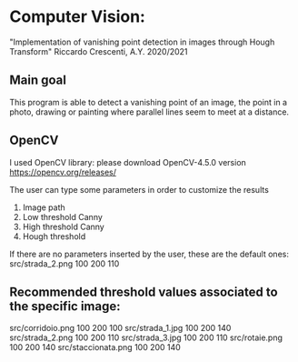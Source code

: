 # Computer Vision:
"Implementation of vanishing point detection in images through Hough Transform"
Riccardo Crescenti, A.Y. 2020/2021

## Main goal
This program is able to detect a vanishing point of an image, the point in a photo, drawing or painting where parallel lines seem to meet at a distance.

## OpenCV
I used OpenCV library: please download OpenCV-4.5.0 version
https://opencv.org/releases/

The user can type some parameters in order to customize the results
1. Image path
2. Low threshold Canny
3. High threshold Canny
4. Hough threshold


If there are no parameters inserted by the user, these are the default ones:
src/strada_2.png    100 200 110

## Recommended threshold values associated to the specific image:

src/corridoio.png   100 200 100
src/strada_1.jpg    100 200 140
src/strada_2.png    100 200 110
src/strada_3.jpg    100 200 110
src/rotaie.png      100 200 140
src/staccionata.png 100 200 140
